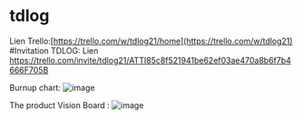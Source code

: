 # tdlog
Lien Trello:[https://trello.com/w/tdlog21/home](https://trello.com/w/tdlog21)
#Invitation TDLOG: 
Lien https://trello.com/invite/tdlog21/ATTI85c8f521941be62ef03ae470a8b6f7b4666F705B

Burnup chart:
![image](https://user-images.githubusercontent.com/114987248/200867775-554c63a4-0b7d-4824-aafd-cd7cdeef05a9.png)

The product Vision Board :
![image](https://user-images.githubusercontent.com/114987248/200868668-5575f55e-fa18-4aae-b509-4a050904286f.png)
